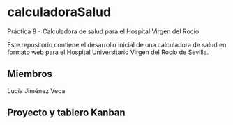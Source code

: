 # calculadoraSalud
Práctica 8 - Calculadora de salud para el Hospital Virgen del Rocío

Este repositorio contiene el desarrollo inicial de una calculadora de salud en formato web para el Hospital Universitario Virgen del Rocío de Sevilla.

## Miembros

Lucía Jiménez Vega

## Proyecto y tablero Kanban
